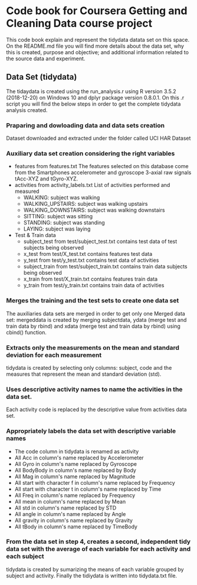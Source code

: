 # Code book for Coursera Getting and Cleaning Data course project

This code book explain and represent the tidydata datata set on this space. On the README.md file you will find more details about the data set, why this is created, purpose and objective; and additional information related to the source data and experiment.
## Data Set (tidydata)
The tidaydata is created using the run_analysis.r using R version 3.5.2 (2018-12-20) on Windows 10 and dplyr package version 0.8.0.1.
On this .r script you will find the below steps in order to get the complete tidydata analysis created.
### Praparing and dowloading data and data sets creation
Dataset downloaded and extracted under the folder called UCI HAR Dataset
### Auxiliary data set creation considering the right variables
- features from features.txt
The features selected on this database come from the Smartphones accelerometer and gyroscope 3-axial raw signals tAcc-XYZ and tGyro-XYZ.
- activities from activity_labels.txt 
  List of activities performed and measured
  - WALKING: subject was walking
  - WALKING_UPSTAIRS: subject was walking upstairs
  - WALKING_DOWNSTAIRS: subject was walking downstairs
  - SITTING: subject was sitting
  - STANDING: subject was standing
  - LAYING: subject was laying
- Test & Train data
  - subject_test from test/subject_test.txt
  contains test data of test subjects being observed
  - x_test from test/X_test.txt 
  contains features test data
  - y_test from test/y_test.txt 
  contains test data of activities
  - subject_train from test/subject_train.txt 
  contains train data subjects being observed
  - x_train from test/X_train.txt
  contains features train data
  - y_train from test/y_train.txt
  contains train data of activities
### Merges the training and the test sets to create one data set
The auxiliaries data sets are merged in order to get only one Merged data set: 
mergeddata is created by merging subjectdata, ydata (merge test and train data by rbind) and xdata (merge test and train data by rbind) using cbind() function.
### Extracts only the measurements on the mean and standard deviation for each measurement
tidydata is created by selecting only columns: subject, code and the measures that represent the mean and standard deviation (std).

### Uses descriptive activity names to name the activities in the data set.
Each activity code is replaced by the descriptive value from activities data set.

### Appropriately labels the data set with descriptive variable names
- The code column in tidydata is renamed as activity
- All Acc in column's name replaced by Accelerometer
- All Gyro in column's name replaced by Gyroscope
- All BodyBody in column's name replaced by Body
- All Mag in column's name replaced by Magnitude
- All start with character f in column's name replaced by Frequency
- All start with character t in column's name replaced by Time
- All Freq in column's name replaced by Frequency
- All mean in column's name replaced by Mean
- All std in column's name replaced by STD
- All angle in column's name replaced by Angle
- All gravity in column's name replaced by Gravity
- All tBody in column's name replaced by TimeBody

### From the data set in step 4, creates a second, independent tidy data set with the average of each variable for each activity and each subject
tidydata is created by sumarizing the means of each variable grouped by subject and activity.
Finally the tidiydata is written into tidydata.txt file.
